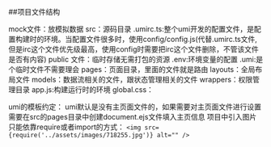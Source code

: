 
##项目文件结构

mock文件：放模拟数据
src：源码目录
.umirc.ts:整个umi开发的配置文件，是配置构建时的环境。当配置文件很多时，使用config/config.js(代替.umirc.ts文件,但是irc这个文件优先级最高，使用config时需要把irc这个文件删除，不管该文件是否有内容)
public 文件：临时存储无需打包的资源
.env:环境变量的配置
.umi:是个临时文件不需要理会
pages：页面目录，里面的文件就是路由
layouts：全局布局文件
models：数据流相关的文件，跟状态管理相关的文件
wrappers：权限管理目录
app.js:构建运行时的环境
global.css：


umi的模板约定：
umi默认是没有主页面文件的，如果需要对主页面文件进行设置需要在src的pages目录中创建document.ejs文件填入主页信息
项目中引入图片只能依靠require或者import的方式：
    `<img src={require('../assets/images/718255.jpg')} alt="" />`





